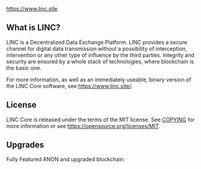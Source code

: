 https://www.linc.site

What is LINC?
----------------

LINC is a Decentralized Data Exchange Platform. LINC provides a secure channel 
for digital data transmission without a possibility of interception, 
intervention or any other type of influence by the third parties. 
Integrity and security are ensured by a whole stack of technologies, 
where blockchain is the basic one.

For more information, as well as an immediately useable, binary version of
the LINC Core software, see https://www.linc.site/.


License
-------

LINC Core is released under the terms of the MIT license. See [COPYING](COPYING) for more
information or see https://opensource.org/licenses/MIT.

Upgrades
-------

Fully Featured ANON and upgraded blockchain.
